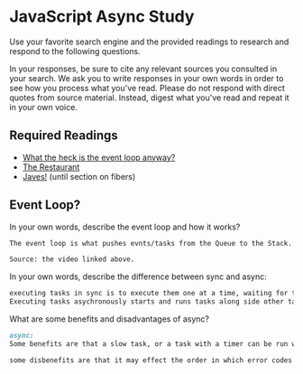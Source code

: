 # JavaScript Async Study

Use your favorite search engine and the provided readings to research and
respond to the following questions.

In your responses, be sure to cite any relevant sources you consulted in your
search. We ask you to write responses in your own words in order to see how you
process what you've read. Please do not respond with direct quotes from source
material. Instead, digest what you've read and repeat it in your own voice.

## Required Readings

-   [What the heck is the event loop anyway?](https://www.youtube.com/watch?v=8aGhZQkoFbQ)
-   [The Restaurant](https://www.codeschool.com/blog/2014/10/30/understanding-node-js/)
-   [Javes!](https://www.discovermeteor.com/blog/understanding-sync-async-javascript-node/) (until section on fibers)

## Event Loop?

In your own words, describe the event loop and how it works?

```md
The event loop is what pushes evnts/tasks from the Queue to the Stack. It keeps tasks lined up in the order it recieves them, and then pushes them one by one to the stack, when the stack is empty.

Source: the video linked above.
```

In your own words, describe the difference between sync and async:

```md
executing tasks in sync is to execute them one at a time, waiting for the previous one to end - every time.
Executing tasks asychronously starts and runs tasks along side other tasks.
```

What are some benefits and disadvantages of async?

```md
async:
Some benefits are that a slow task, or a task with a timer can be run without holding up other tasks.  By putting the webapi to work as well, that can help speed things up. It may allow for easier use of multiple CPUs?

some disbenefits are that it may effect the order in which error codes are registered which may lead to confusion. It may make the system harder to maintain or less reliable.


```
